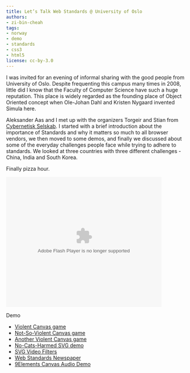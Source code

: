 ```yaml
---
title: Let’s Talk Web Standards @ University of Oslo
authors:
- zi-bin-cheah
tags:
- norway
- demo
- standards
- css3
- html5
license: cc-by-3.0
---
```


<p>
I was invited for an evening of informal sharing with the good people from University of Oslo. Despite frequenting this campus many times in 2008, little did I know that the Faculty of Computer Science have such a huge reputation. This place is widely regarded as the founding place of Object Oriented concept when Ole-Johan Dahl and Kristen Nygaard invented Simula here.
</p>
<p>
Aleksander Aas and I met up with the organizers Torgeir and Stian from <a href="http://cyb.no">Cybernetisk Selskab</a>. I started with a brief introduction about the importance of Standards and why it matters so much to all browser vendors, we then moved to some demos, and finally we discussed about some of the everyday challenges people face while trying to adhere to standards. We looked at three countries with three different challenges - China, India and South Korea.
</p>
<p>
Finally pizza hour.
</p>
<p>
<object id="__sse5666174" width="425" height="355"><param name="movie" value="http://static.slidesharecdn.com/swf/ssplayer2.swf?doc=uiotalk-101104072129-phpapp01&amp;stripped_title=lets-talk-web-standards&amp;userName=zibin" /><param name="allowFullScreen" value="true" /><param name="allowScriptAccess" value="never" /><embed name="__sse5666174" src="http://static.slidesharecdn.com/swf/ssplayer2.swf?doc=uiotalk-101104072129-phpapp01&amp;stripped_title=lets-talk-web-standards&amp;userName=zibin" type="application/x-shockwave-flash" allowfullscreen="true" width="425" height="355" allowscriptaccess="never" /></object>
</p>
<p>
Demo
<ul>
<li>
<a href="http://www.benjoffe.com/code/demos/canvascape/">Violent Canvas game </a>
</li>
<li>
<a href="http://htmlfive.appspot.com/static/gifter.html">Not-So-Violent Canvas game </a>
</li>
<li>
<a href="http://www.phoboslab.org/biolab/">Another Violent Canvas game</a>
</li>
<li>
<a href="http://people.opera.com/andreasb/demos/demo_videosvgsmil/svganim4.svg">No-Cats-Harmed SVG demo</a>
</li>
<li>
<a href="http://people.opera.com/andreasb/demos/demos_svgopen2010/video-filters/index.svg">SVG Video Filters</a>
</li>
<li>
<a href="http://people.opera.com/zibin/newspaper/newspaper_test.html#image2">Web Standards Newspaper</a>
</li>
<li>
<a href="http://9elements.com/io/projects/html5/canvas/">9Elements Canvas Audio Demo</a>
</li>
</ul>
</p>
